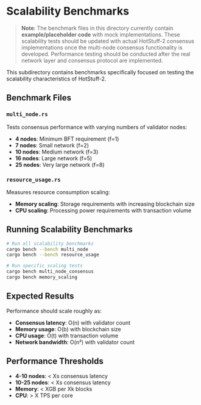 # Scalability Benchmarks

> **Note**: The benchmark files in this directory currently contain **example/placeholder code** with mock implementations. These scalability tests should be updated with actual HotStuff-2 consensus implementations once the multi-node consensus functionality is developed. Performance testing should be conducted after the real network layer and consensus protocol are implemented.

This subdirectory contains benchmarks specifically focused on testing the scalability characteristics of HotStuff-2.

## Benchmark Files

### `multi_node.rs`
Tests consensus performance with varying numbers of validator nodes:
- **4 nodes**: Minimum BFT requirement (f=1)
- **7 nodes**: Small network (f=2) 
- **10 nodes**: Medium network (f=3)
- **16 nodes**: Large network (f=5)
- **25 nodes**: Very large network (f=8)

### `resource_usage.rs`
Measures resource consumption scaling:
- **Memory scaling**: Storage requirements with increasing blockchain size
- **CPU scaling**: Processing power requirements with transaction volume

## Running Scalability Benchmarks

```bash
# Run all scalability benchmarks
cargo bench --bench multi_node
cargo bench --bench resource_usage

# Run specific scaling tests
cargo bench multi_node_consensus
cargo bench memory_scaling
```

## Expected Results

Performance should scale roughly as:
- **Consensus latency**: O(n) with validator count
- **Memory usage**: O(b) with blockchain size  
- **CPU usage**: O(t) with transaction volume
- **Network bandwidth**: O(n²) with validator count

## Performance Thresholds

- **4-10 nodes**: < Xs consensus latency
- **10-25 nodes**: < Xs consensus latency  
- **Memory**: < XGB per Xk blocks
- **CPU**: > X TPS per core
